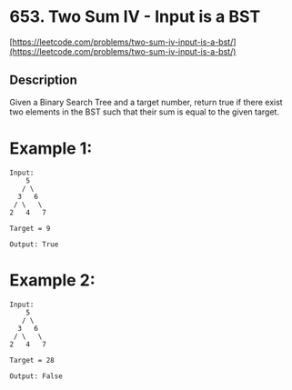 # 653. Two Sum IV - Input is a BST

[https://leetcode.com/problems/two-sum-iv-input-is-a-bst/](https://leetcode.com/problems/two-sum-iv-input-is-a-bst/)

## Description

Given a Binary Search Tree and a target number, return true if there exist two elements in the BST such that their sum is equal to the given target.

# Example 1:

    Input:
        5
       / \
      3   6
     / \   \
    2   4   7

    Target = 9

    Output: True


# Example 2:

    Input:
        5
       / \
      3   6
     / \   \
    2   4   7

    Target = 28

    Output: False
